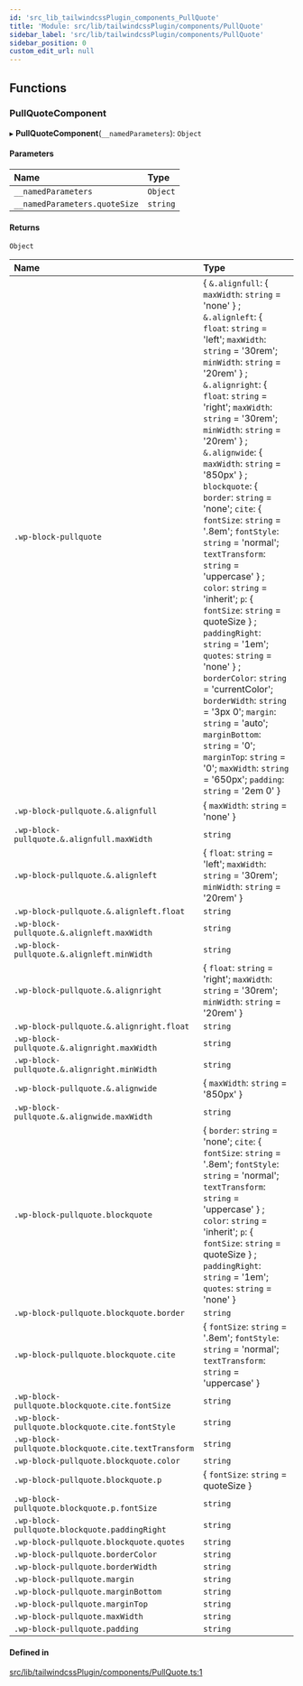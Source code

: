 ```yaml
---
id: 'src_lib_tailwindcssPlugin_components_PullQuote'
title: 'Module: src/lib/tailwindcssPlugin/components/PullQuote'
sidebar_label: 'src/lib/tailwindcssPlugin/components/PullQuote'
sidebar_position: 0
custom_edit_url: null
---
```


## Functions

### PullQuoteComponent

▸ **PullQuoteComponent**(`__namedParameters`): `Object`

#### Parameters

| Name                          | Type     |
| :---------------------------- | :------- |
| `__namedParameters`           | `Object` |
| `__namedParameters.quoteSize` | `string` |

#### Returns

`Object`

| Name                                                | Type                                                                                                                                                                                                                                                                                                                                                                                                                                                                                                                                                                                                                                                                                                                                                                                                                                                                                               |
| :-------------------------------------------------- | :------------------------------------------------------------------------------------------------------------------------------------------------------------------------------------------------------------------------------------------------------------------------------------------------------------------------------------------------------------------------------------------------------------------------------------------------------------------------------------------------------------------------------------------------------------------------------------------------------------------------------------------------------------------------------------------------------------------------------------------------------------------------------------------------------------------------------------------------------------------------------------------------- |
| `.wp-block-pullquote`                               | { `&.alignfull`: { `maxWidth`: `string` = 'none' } ; `&.alignleft`: { `float`: `string` = 'left'; `maxWidth`: `string` = '30rem'; `minWidth`: `string` = '20rem' } ; `&.alignright`: { `float`: `string` = 'right'; `maxWidth`: `string` = '30rem'; `minWidth`: `string` = '20rem' } ; `&.alignwide`: { `maxWidth`: `string` = '850px' } ; `blockquote`: { `border`: `string` = 'none'; `cite`: { `fontSize`: `string` = '.8em'; `fontStyle`: `string` = 'normal'; `textTransform`: `string` = 'uppercase' } ; `color`: `string` = 'inherit'; `p`: { `fontSize`: `string` = quoteSize } ; `paddingRight`: `string` = '1em'; `quotes`: `string` = 'none' } ; `borderColor`: `string` = 'currentColor'; `borderWidth`: `string` = '3px 0'; `margin`: `string` = 'auto'; `marginBottom`: `string` = '0'; `marginTop`: `string` = '0'; `maxWidth`: `string` = '650px'; `padding`: `string` = '2em 0' } |
| `.wp-block-pullquote.&.alignfull`                   | { `maxWidth`: `string` = 'none' }                                                                                                                                                                                                                                                                                                                                                                                                                                                                                                                                                                                                                                                                                                                                                                                                                                                                  |
| `.wp-block-pullquote.&.alignfull.maxWidth`          | `string`                                                                                                                                                                                                                                                                                                                                                                                                                                                                                                                                                                                                                                                                                                                                                                                                                                                                                           |
| `.wp-block-pullquote.&.alignleft`                   | { `float`: `string` = 'left'; `maxWidth`: `string` = '30rem'; `minWidth`: `string` = '20rem' }                                                                                                                                                                                                                                                                                                                                                                                                                                                                                                                                                                                                                                                                                                                                                                                                     |
| `.wp-block-pullquote.&.alignleft.float`             | `string`                                                                                                                                                                                                                                                                                                                                                                                                                                                                                                                                                                                                                                                                                                                                                                                                                                                                                           |
| `.wp-block-pullquote.&.alignleft.maxWidth`          | `string`                                                                                                                                                                                                                                                                                                                                                                                                                                                                                                                                                                                                                                                                                                                                                                                                                                                                                           |
| `.wp-block-pullquote.&.alignleft.minWidth`          | `string`                                                                                                                                                                                                                                                                                                                                                                                                                                                                                                                                                                                                                                                                                                                                                                                                                                                                                           |
| `.wp-block-pullquote.&.alignright`                  | { `float`: `string` = 'right'; `maxWidth`: `string` = '30rem'; `minWidth`: `string` = '20rem' }                                                                                                                                                                                                                                                                                                                                                                                                                                                                                                                                                                                                                                                                                                                                                                                                    |
| `.wp-block-pullquote.&.alignright.float`            | `string`                                                                                                                                                                                                                                                                                                                                                                                                                                                                                                                                                                                                                                                                                                                                                                                                                                                                                           |
| `.wp-block-pullquote.&.alignright.maxWidth`         | `string`                                                                                                                                                                                                                                                                                                                                                                                                                                                                                                                                                                                                                                                                                                                                                                                                                                                                                           |
| `.wp-block-pullquote.&.alignright.minWidth`         | `string`                                                                                                                                                                                                                                                                                                                                                                                                                                                                                                                                                                                                                                                                                                                                                                                                                                                                                           |
| `.wp-block-pullquote.&.alignwide`                   | { `maxWidth`: `string` = '850px' }                                                                                                                                                                                                                                                                                                                                                                                                                                                                                                                                                                                                                                                                                                                                                                                                                                                                 |
| `.wp-block-pullquote.&.alignwide.maxWidth`          | `string`                                                                                                                                                                                                                                                                                                                                                                                                                                                                                                                                                                                                                                                                                                                                                                                                                                                                                           |
| `.wp-block-pullquote.blockquote`                    | { `border`: `string` = 'none'; `cite`: { `fontSize`: `string` = '.8em'; `fontStyle`: `string` = 'normal'; `textTransform`: `string` = 'uppercase' } ; `color`: `string` = 'inherit'; `p`: { `fontSize`: `string` = quoteSize } ; `paddingRight`: `string` = '1em'; `quotes`: `string` = 'none' }                                                                                                                                                                                                                                                                                                                                                                                                                                                                                                                                                                                                   |
| `.wp-block-pullquote.blockquote.border`             | `string`                                                                                                                                                                                                                                                                                                                                                                                                                                                                                                                                                                                                                                                                                                                                                                                                                                                                                           |
| `.wp-block-pullquote.blockquote.cite`               | { `fontSize`: `string` = '.8em'; `fontStyle`: `string` = 'normal'; `textTransform`: `string` = 'uppercase' }                                                                                                                                                                                                                                                                                                                                                                                                                                                                                                                                                                                                                                                                                                                                                                                       |
| `.wp-block-pullquote.blockquote.cite.fontSize`      | `string`                                                                                                                                                                                                                                                                                                                                                                                                                                                                                                                                                                                                                                                                                                                                                                                                                                                                                           |
| `.wp-block-pullquote.blockquote.cite.fontStyle`     | `string`                                                                                                                                                                                                                                                                                                                                                                                                                                                                                                                                                                                                                                                                                                                                                                                                                                                                                           |
| `.wp-block-pullquote.blockquote.cite.textTransform` | `string`                                                                                                                                                                                                                                                                                                                                                                                                                                                                                                                                                                                                                                                                                                                                                                                                                                                                                           |
| `.wp-block-pullquote.blockquote.color`              | `string`                                                                                                                                                                                                                                                                                                                                                                                                                                                                                                                                                                                                                                                                                                                                                                                                                                                                                           |
| `.wp-block-pullquote.blockquote.p`                  | { `fontSize`: `string` = quoteSize }                                                                                                                                                                                                                                                                                                                                                                                                                                                                                                                                                                                                                                                                                                                                                                                                                                                               |
| `.wp-block-pullquote.blockquote.p.fontSize`         | `string`                                                                                                                                                                                                                                                                                                                                                                                                                                                                                                                                                                                                                                                                                                                                                                                                                                                                                           |
| `.wp-block-pullquote.blockquote.paddingRight`       | `string`                                                                                                                                                                                                                                                                                                                                                                                                                                                                                                                                                                                                                                                                                                                                                                                                                                                                                           |
| `.wp-block-pullquote.blockquote.quotes`             | `string`                                                                                                                                                                                                                                                                                                                                                                                                                                                                                                                                                                                                                                                                                                                                                                                                                                                                                           |
| `.wp-block-pullquote.borderColor`                   | `string`                                                                                                                                                                                                                                                                                                                                                                                                                                                                                                                                                                                                                                                                                                                                                                                                                                                                                           |
| `.wp-block-pullquote.borderWidth`                   | `string`                                                                                                                                                                                                                                                                                                                                                                                                                                                                                                                                                                                                                                                                                                                                                                                                                                                                                           |
| `.wp-block-pullquote.margin`                        | `string`                                                                                                                                                                                                                                                                                                                                                                                                                                                                                                                                                                                                                                                                                                                                                                                                                                                                                           |
| `.wp-block-pullquote.marginBottom`                  | `string`                                                                                                                                                                                                                                                                                                                                                                                                                                                                                                                                                                                                                                                                                                                                                                                                                                                                                           |
| `.wp-block-pullquote.marginTop`                     | `string`                                                                                                                                                                                                                                                                                                                                                                                                                                                                                                                                                                                                                                                                                                                                                                                                                                                                                           |
| `.wp-block-pullquote.maxWidth`                      | `string`                                                                                                                                                                                                                                                                                                                                                                                                                                                                                                                                                                                                                                                                                                                                                                                                                                                                                           |
| `.wp-block-pullquote.padding`                       | `string`                                                                                                                                                                                                                                                                                                                                                                                                                                                                                                                                                                                                                                                                                                                                                                                                                                                                                           |

#### Defined in

[src/lib/tailwindcssPlugin/components/PullQuote.ts:1](https://github.com/pantheon-systems/decoupled-kit-js/blob/fe58c2b6/packages/wordpress-kit/src/lib/tailwindcssPlugin/components/PullQuote.ts#L1)
